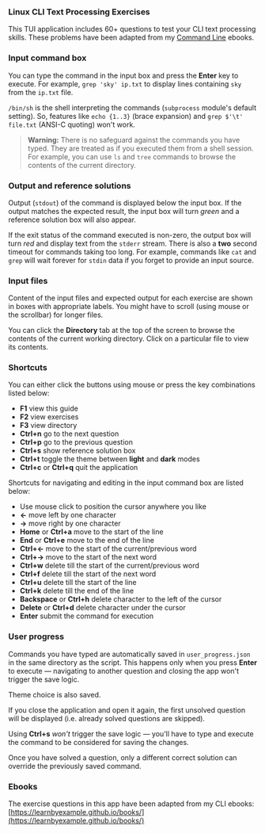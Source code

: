 ### Linux CLI Text Processing Exercises

This TUI application includes 60+ questions to test your CLI text processing skills. These problems have been adapted from my [Command Line](https://learnbyexample.github.io/books/) ebooks.

### Input command box

You can type the command in the input box and press the **Enter** key to execute. For example, `grep 'sky' ip.txt` to display lines containing `sky` from the `ip.txt` file.

`/bin/sh` is the shell interpreting the commands (`subprocess` module's default setting). So, features like `echo {1..3}` (brace expansion) and `grep $'\t' file.txt` (ANSI-C quoting) won't work.

> **Warning:** There is no safeguard against the commands you have typed. They are treated as if you executed them from a shell session. For example, you can use `ls` and `tree` commands to browse the contents of the current directory.

### Output and reference solutions

Output (`stdout`) of the command is displayed below the input box. If the output matches the expected result, the input box will turn *green* and a reference solution box will also appear.

If the exit status of the command executed is non-zero, the output box will turn *red* and display text from the `stderr` stream. There is also a **two** second timeout for commands taking too long. For example, commands like `cat` and `grep` will wait forever for `stdin` data if you forget to provide an input source.

### Input files

Content of the input files and expected output for each exercise are shown in boxes with appropriate labels. You might have to scroll (using mouse or the scrollbar) for longer files.

You can click the **Directory** tab at the top of the screen to browse the contents of the current working directory. Click on a particular file to view its contents.

### Shortcuts

You can either click the buttons using mouse or press the key combinations listed below:

* **F1** view this guide
* **F2** view exercises
* **F3** view directory
* **Ctrl+n** go to the next question
* **Ctrl+p** go to the previous question
* **Ctrl+s** show reference solution box
* **Ctrl+t** toggle the theme between **light** and **dark** modes
* **Ctrl+c** or **Ctrl+q** quit the application

Shortcuts for navigating and editing in the input command box are listed below:

* Use mouse click to position the cursor anywhere you like
* **←** move left by one character
* **→** move right by one character
* **Home** or **Ctrl+a** move to the start of the line
* **End** or **Ctrl+e** move to the end of the line
* **Ctrl+←** move to the start of the current/previous word
* **Ctrl+→** move to the start of the next word
* **Ctrl+w** delete till the start of the current/previous word
* **Ctrl+f** delete till the start of the next word
* **Ctrl+u** delete till the start of the line
* **Ctrl+k** delete till the end of the line
* **Backspace** or **Ctrl+h** delete character to the left of the cursor
* **Delete** or **Ctrl+d** delete character under the cursor
* **Enter** submit the command for execution

### User progress

Commands you have typed are automatically saved in `user_progress.json` in the same directory as the script. This happens only when you press **Enter** to execute — navigating to another question and closing the app won't trigger the save logic.

Theme choice is also saved.

If you close the application and open it again, the first unsolved question will be displayed (i.e. already solved questions are skipped).

Using **Ctrl+s** *won't* trigger the save logic — you'll have to type and execute the command to be considered for saving the changes.

Once you have solved a question, only a different correct solution can override the previously saved command.

### Ebooks

The exercise questions in this app have been adapted from my CLI ebooks: [https://learnbyexample.github.io/books/](https://learnbyexample.github.io/books/)

